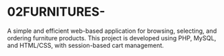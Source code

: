 # 02FURNITURES-
A simple and efficient web-based application for browsing, selecting, and ordering furniture products. This project is developed using PHP, MySQL, and HTML/CSS, with session-based cart management.
